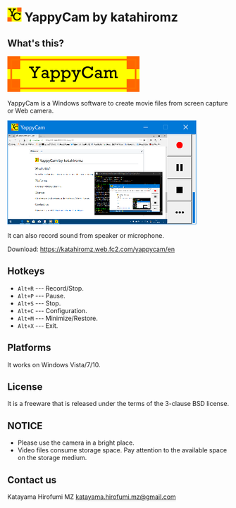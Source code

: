 # ![](images/YappyCam.png "") YappyCam by katahiromz

## What's this?

![logo](images/YappyCam-logo.png "logo")

YappyCam is a Windows software to create movie files from screen capture or Web camera.

![Screenshot](images/screenshot.png "Screenshot")

It can also record sound from speaker or microphone.

Download: https://katahiromz.web.fc2.com/yappycam/en

## Hotkeys

- `Alt+R` --- Record/Stop.
- `Alt+P` --- Pause.
- `Alt+S` --- Stop.
- `Alt+C` --- Configuration.
- `Alt+M` --- Minimize/Restore.
- `Alt+X` --- Exit.

## Platforms

It works on Windows Vista/7/10.

## License

It is a freeware that is released under the terms of the 3-clause BSD license.

## NOTICE

- Please use the camera in a bright place.
- Video files consume storage space. Pay attention to the available space on the storage medium.

## Contact us

Katayama Hirofumi MZ
katayama.hirofumi.mz@gmail.com
